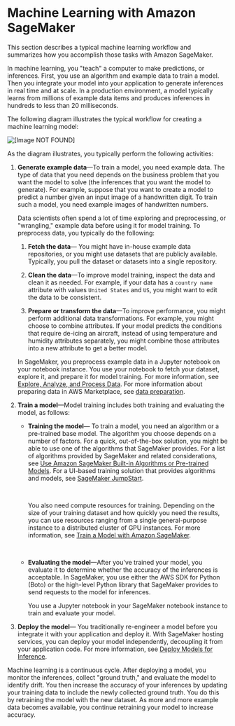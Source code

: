 # Machine Learning with Amazon SageMaker<a name="how-it-works-mlconcepts"></a>

This section describes a typical machine learning workflow and summarizes how you accomplish those tasks with Amazon SageMaker\. 

In machine learning, you "teach" a computer to make predictions, or inferences\. First, you use an algorithm and example data to train a model\. Then you integrate your model into your application to generate inferences in real time and at scale\. In a production environment, a model typically learns from millions of example data items and produces inferences in hundreds to less than 20 milliseconds\. 

The following diagram illustrates the typical workflow for creating a machine learning model:

![\[Image NOT FOUND\]](http://docs.aws.amazon.com/sagemaker/latest/dg/images/ml-concepts-10.png)

 As the diagram illustrates, you typically perform the following activities:

1. **Generate example data**—To train a model, you need example data\. The type of data that you need depends on the business problem that you want the model to solve \(the inferences that you want the model to generate\)\. For example, suppose that you want to create a model to predict a number given an input image of a handwritten digit\. To train such a model, you need example images of handwritten numbers\. 

   Data scientists often spend a lot of time exploring and preprocessing, or "wrangling," example data before using it for model training\. To preprocess data, you typically do the following: 

   1. **Fetch the data**— You might have in\-house example data repositories, or you might use datasets that are publicly available\. Typically, you pull the dataset or datasets into a single repository\. 

   1. **Clean the data**—To improve model training, inspect the data and clean it as needed\. For example, if your data has a `country name` attribute with values `United States` and `US`, you might want to edit the data to be consistent\. 

   1. **Prepare or transform the data**—To improve performance, you might perform additional data transformations\. For example, you might choose to combine attributes\. If your model predicts the conditions that require de\-icing an aircraft, instead of using temperature and humidity attributes separately, you might combine those attributes into a new attribute to get a better model\. 

   In SageMaker, you preprocess example data in a Jupyter notebook on your notebook instance\. You use your notebook to fetch your dataset, explore it, and prepare it for model training\. For more information, see [Explore, Analyze, and Process Data](how-it-works-notebooks-instances.md)\. For more information about preparing data in AWS Marketplace, see [data preparation](https://aws.amazon.com/marketplace/search/results?searchTerms=data+preparation&spellCheck=false&page=1)\. 

1. **Train a model**—Model training includes both training and evaluating the model, as follows: 
   + **Training the model**— To train a model, you need an algorithm or a pre\-trained base model\. The algorithm you choose depends on a number of factors\. For a quick, out\-of\-the\-box solution, you might be able to use one of the algorithms that SageMaker provides\. For a list of algorithms provided by SageMaker and related considerations, see [Use Amazon SageMaker Built\-in Algorithms or Pre\-trained Models](algos.md)\. For a UI\-based training solution that provides algorithms and models, see [SageMaker JumpStart](studio-jumpstart.md)\.

      

     You also need compute resources for training\. Depending on the size of your training dataset and how quickly you need the results, you can use resources ranging from a single general\-purpose instance to a distributed cluster of GPU instances\. For more information, see [Train a Model with Amazon SageMaker](how-it-works-training.md)\.

      
   + **Evaluating the model**—After you've trained your model, you evaluate it to determine whether the accuracy of the inferences is acceptable\. In SageMaker, you use either the AWS SDK for Python \(Boto\) or the high\-level Python library that SageMaker provides to send requests to the model for inferences\. 

     You use a Jupyter notebook in your SageMaker notebook instance to train and evaluate your model\. 

     

1. **Deploy the model**— You traditionally re\-engineer a model before you integrate it with your application and deploy it\. With SageMaker hosting services, you can deploy your model independently, decoupling it from your application code\. For more information, see [Deploy Models for Inference](deploy-model.md)\.

   

Machine learning is a continuous cycle\. After deploying a model, you monitor the inferences, collect "ground truth," and evaluate the model to identify drift\. You then increase the accuracy of your inferences by updating your training data to include the newly collected ground truth\. You do this by retraining the model with the new dataset\. As more and more example data becomes available, you continue retraining your model to increase accuracy\.